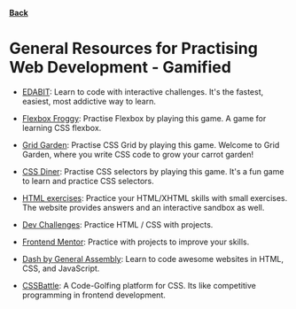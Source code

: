 **[Back](/README.md/)**

# General Resources for Practising Web Development - Gamified

- [EDABIT](https://edabit.com/): Learn to code with interactive challenges. It's the fastest, easiest, most addictive way to learn.

- [Flexbox Froggy](https://flexboxfroggy.com/): Practise Flexbox by playing this game. A game for learning CSS flexbox.

- [Grid Garden](https://cssgridgarden.com): Practise CSS Grid by playing this game. Welcome to Grid Garden, where you write CSS code to grow your carrot garden!

- [CSS Diner](https://flukeout.github.io): Practise CSS selectors by playing this game. It's a fun game to learn and practice CSS selectors.

- [HTML exercises](http://www.landofcode.com/html-exercises/): Practice your HTML/XHTML skills with small exercises. The website provides answers and an interactive sandbox as well.

- [Dev Challenges](https://devchallenges.io/): Practice HTML / CSS with projects.

- [Frontend Mentor](https://www.frontendmentor.io/): Practice with projects to improve your skills.

- [Dash by General Assembly](https://dash.generalassemb.ly/): Learn to code awesome websites in HTML, CSS, and JavaScript.

- [CSSBattle](https://cssbattle.dev/): A Code-Golfing platform for CSS. Its like competitive programming in frontend development.
